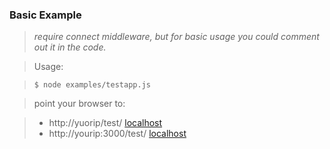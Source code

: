 ### Basic Example

> *require connect middleware, but for basic usage you could comment out it in the code.*

>Usage:


>     $ node examples/testapp.js


>point your browser to:

> - http://yuorip/test/  [localhost](http://localhost:3000/test/)        
> - http://yourip:3000/test/  [localhost](http://localhost:3000/test/) 
